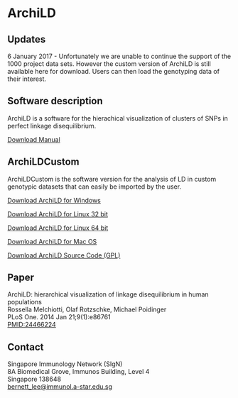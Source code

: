 # ArchiLD

## Updates

6 January 2017 - Unfortunately we are unable to continue the support of the 1000 project data sets. However the custom version of ArchiLD is still available here for download. Users can then load the genotyping data of their interest.

## Software description

ArchiLD is a software for the hierachical visualization of clusters of SNPs in perfect linkage disequilibrium.

[Download Manual](https://github.com/bernettlee/archild/raw/master/ArchiLDManualVM.pdf)

## ArchiLDCustom

ArchiLDCustom is the software version for the analysis of LD in custom genotypic datasets that can easily be imported by the user.

[Download ArchiLD for Windows](https://github.com/bernettlee/archild/raw/master/ArchiLDCustomWindows.zip)

[Download ArchiLD for Linux 32 bit](https://github.com/bernettlee/archild/raw/master/ArchiLDCustomLinux32.zip)

[Download ArchiLD for Linux 64 bit](https://github.com/bernettlee/archild/raw/master/ArchiLDCustomLinux64.zip)

[Download ArchiLD for Mac OS](https://github.com/bernettlee/archild/raw/master/ArchiLDCustomMacOS.zip)

[Download ArchiLD Source Code (GPL)](https://github.com/bernettlee/archild/raw/master/ArchiLDCustom.zip)

## Paper

ArchiLD: hierarchical visualization of linkage disequilibrium in human populations<br />
Rossella Melchiotti, Olaf Rotzschke, Michael Poidinger<br />
PLoS One. 2014 Jan 21;9(1):e86761<br />
[PMID:24466224](https://www.ncbi.nlm.nih.gov/pubmed/24466224)

## Contact

Singapore Immunology Network (SIgN)<br />
8A Biomedical Grove, Immunos Building, Level 4<br />
Singapore 138648<br />
bernett_lee@immunol.a-star.edu.sg

